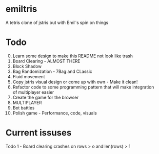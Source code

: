 # emiltris
A tetris clone of jstris but with Emil's spin on things

# Todo
0. Learn some design to make this README not look like trash
1. Board Clearing - ALMOST THERE
2. Block Shadow
3. Bag Randomization - 7Bag and CLassic
4. Fluid movement
5. Copy jstris visual design or come up with own - Make it clean!
6. Refactor code to some programming pattern that will make integration of multiplayer easier
7. Create the game for the browser 
8. MULTIPLAYER
9. Bot battles
10. Polish game - Performance, code, visuals

# Current issuses
Todo 1 - Board clearing crashes on rows > o and len(rows) > 1
